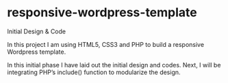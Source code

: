 # responsive-wordpress-template

Initial Design & Code 

In this project I am using HTML5, CSS3 and PHP to build a responsive
Wordpress template.

In this initial phase I have laid out the initial design and codes.
Next, I will be integrating PHP’s include() function to modularize the
design.
